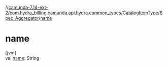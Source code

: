 //[camunda-7.14-ext-2](../../../../index.md)/[com.hydra_billing.camunda.api.hydra.common_types](../../index.md)/[CatalogItemType](../index.md)/[Spec_Aggregator](index.md)/[name](name.md)

# name

[jvm]\
val [name](name.md): String

